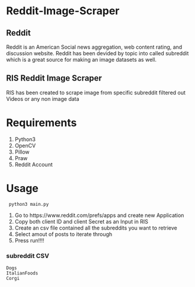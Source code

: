 # Reddit-Image-Scraper

<h2>Reddit</h2>
Reddit is an American Social news aggregation, web content rating, and discussion website.
Reddit has been devided by topic into called subreddit which is a great source for making an image datasets as well.

<h2>RIS Reddit Image Scraper</h2>
RIS has been created to scrape image from specific subreddit filtered out Videos or any non image data

<h1>Requirements</h1>
<ol>
  <li> Python3 </li>
  <li> OpenCV </li>
  <li> Pillow </li>
  <li> Praw   </li>
  <li> Reddit Account </li>
</ol>

<h1> Usage </h1>
<pre><code> python3 main.py </code></pre>
<ol>
  <li> Go to https://www.reddit.com/prefs/apps and create new Application </li>
  <li> Copy both client ID and client Secret as an Input in RIS </li>
  <li> Create an csv file contained all the subreddits you want to retrieve </li>
  <li> Select amout of posts to iterate through </li>
  <li> Press run!!!! </li>
</ol>

<h3>subreddit CSV </h3>
<pre><code>Dogs
ItalianFoods
Corgi
</pre></code>
